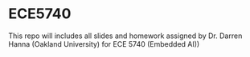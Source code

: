 # ECE5740
This repo will includes all slides and homework assigned by Dr. Darren Hanna (Oakland University) for ECE 5740 (Embedded AI))
